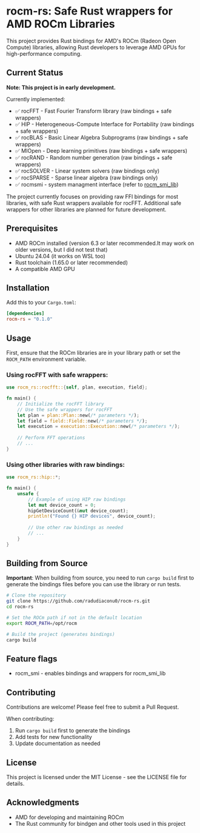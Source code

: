 # rocm-rs: Safe Rust wrappers for AMD ROCm Libraries

This project provides Rust bindings for AMD's ROCm (Radeon Open Compute) libraries, allowing Rust developers to leverage AMD GPUs for high-performance computing.

## Current Status

**Note: This project is in early development.**

Currently implemented:
- ✅ rocFFT - Fast Fourier Transform library (raw bindings + safe wrappers)
- ✅ HIP - Heterogeneous-Compute Interface for Portability (raw bindings + safe wrappers)
- ✅ rocBLAS - Basic Linear Algebra Subprograms (raw bindings + safe wrappers)
- ✅ MIOpen - Deep learning primitives (raw bindings + safe wrappers)
- ✅ rocRAND - Random number generation (raw bindings + safe wrappers)
- ✅ rocSOLVER - Linear system solvers (raw bindings only)
- ✅ rocSPARSE - Sparse linear algebra (raw bindings only)
- ✅ rocmsmi - system managment interface (refer to [rocm_smi_lib](https://github.com/PTFOPlayer/rocm_smi_lib_rs))

The project currently focuses on providing raw FFI bindings for most libraries, with safe Rust wrappers available for rocFFT. Additional safe wrappers for other libraries are planned for future development.

## Prerequisites

- AMD ROCm installed (version 6.3 or later recommended.It may work on older versions, but I did not test that)
- Ubuntu 24.04 (it works on WSL too)
- Rust toolchain (1.65.0 or later recommended)
- A compatible AMD GPU

## Installation

Add this to your `Cargo.toml`:

```toml
[dependencies]
rocm-rs = "0.1.0"
```

## Usage

First, ensure that the ROCm libraries are in your library path or set the `ROCM_PATH` environment variable.

### Using rocFFT with safe wrappers:

```rust
use rocm_rs::rocfft::{self, plan, execution, field};

fn main() {
    // Initialize the rocFFT library
    // Use the safe wrappers for rocFFT
    let plan = plan::Plan::new(/* parameters */);
    let field = field::Field::new(/* parameters */);
    let execution = execution::Execution::new(/* parameters */);
    
    // Perform FFT operations
    // ...
}
```

### Using other libraries with raw bindings:

```rust
use rocm_rs::hip::*;

fn main() {
    unsafe {
        // Example of using HIP raw bindings
        let mut device_count = 0;
        hipGetDeviceCount(&mut device_count);
        println!("Found {} HIP devices", device_count);
        
        // Use other raw bindings as needed
        // ...
    }
}
```

## Building from Source

**Important**: When building from source, you need to run `cargo build` first to generate the bindings files before you can use the library or run tests.

```bash
# Clone the repository
git clone https://github.com/radudiaconu0/rocm-rs.git
cd rocm-rs

# Set the ROCm path if not in the default location
export ROCM_PATH=/opt/rocm

# Build the project (generates bindings)
cargo build
```

## Feature flags

- rocm_smi - enables bindings and wrappers for rocm_smi_lib

## Contributing

Contributions are welcome! Please feel free to submit a Pull Request.

When contributing:
1. Run `cargo build` first to generate the bindings
2. Add tests for new functionality
3. Update documentation as needed

## License

This project is licensed under the MIT License - see the LICENSE file for details.

## Acknowledgments

- AMD for developing and maintaining ROCm
- The Rust community for bindgen and other tools used in this project
